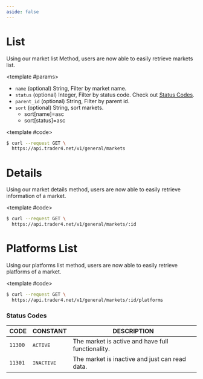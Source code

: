 ```yaml
---
aside: false
---
```


<!--@include: ../partials/libraries.md-->

<CodeBox lang="Restful" method="GET" endpoint="/v1/general/markets">

# List

Using our market list Method, users are now able to easily retrieve markets list.

<!--@include: /partials/authorization.md-->

<template #params>

- `name` (optional) <span>String</span>, Filter by market name.
- `status` (optional) <span>Integer</span>, Filter by status code. Check out [Status Codes](#status-codes).
- `parent_id` (optional) <span>String</span>, Filter by parent id.
- `sort` (optional) <span>String</span>, sort markets.
    - sort[name]=asc
    - sort[status]=asc

</template>

<template #code>

```bash
$ curl --request GET \
  https://api.trader4.net/v1/general/markets
```

</template>

</CodeBox>

<Response jfile="v1/market/list" >
<template #result>

- `id` <span>String</span> ID of market.
- `name` <span>String</span> Name of market.
- `slug` <span>String</span> Slug of market.
- `icon` <span>String</span> Icon of market.
- `cover` <span>String</span> Cover of market.
- `status` <span>Integer</span> The status of market. Check out [Status Codes](#status-codes).
- `children` <span>Array of JSON Objects</span> child markets.

</template>
</Response>


<CodeBox lang="Restful" method="GET" endpoint="/v1/general/markets/:id">

# Details

Using our market details method, users are now able to easily retrieve information of a market.

<!--@include: /partials/authorization.md-->

<template #code>

```bash
$ curl --request GET \
  https://api.trader4.net/v1/general/markets/:id
```

</template>

</CodeBox>

<Response jfile="v1/market/read" >
<template #result>

- `id` <span>String</span> ID of market.
- `name` <span>String</span> Name of market.
- `slug` <span>String</span> Slug of market.
- `icon` <span>String</span> Icon of market.
- `url` <span>String</span> URL of market.
- `description` <span>String</span> Description of market.
- `cover` <span>String</span> Cover of market.
- `status` <span>Integer</span> The status of market. Check out [Status Codes](#status-codes).
- `parent_id` <span>String</span> ID of parent market.
- `children` <span>Array of JSON Objects</span> child markets.

</template>
</Response>

<CodeBox lang="Restful" method="GET" endpoint="/v1/general/markets/:id/platforms">

# Platforms List

Using our platforms list method, users are now able to easily retrieve platforms of a market.

<!--@include: /partials/authorization.md-->

<template #code>

```bash
$ curl --request GET \
  https://api.trader4.net/v1/general/markets/:id/platforms
```

</template>

</CodeBox>

<Response jfile="v1/platform/list" >
<template #result>

- Platforms of market. Check out [Platforms List](https://next-docs.trader4.net/en/api/general/platform?lang=restful&pos=0#list).

</template>
</Response>

### Status Codes
| CODE               | CONSTANT            | DESCRIPTION                                       |
|--------------------|---------------------|---------------------------------------------------|
| <code>11300</code> | <pre>ACTIVE</pre>   | The market is active and have full functionality. |
| <code>11301</code> | <pre>INACTIVE</pre> | The market is inactive and just can read data.    |
